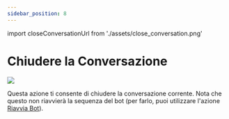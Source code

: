 ```yaml
---
sidebar_position: 8
---
```


import closeConversationUrl from './assets/close_conversation.png'

# Chiudere la Conversazione

<img src={closeConversationUrl} width={180} />

Questa azione ti consente di chiudere la conversazione corrente. Nota che questo non riavvierà la sequenza del bot (per farlo, puoi utilizzare l'azione [Riavvia Bot](/bot/editor/actions/logic/restart_bot)).